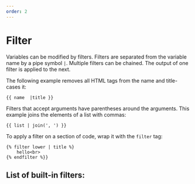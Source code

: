 ```yaml
---
order: 2
---
```

# Filter

Variables can be modified by filters. Filters are separated from the variable name by a pipe symbol `|`. Multiple filters can be chained. The output of one filter is applied to the next.

The following example removes all HTML tags from the name and title-cases it:
```twig
{{ name  |title }}
```

Filters that accept arguments have parentheses around the arguments. This example joins the elements of a list with commas:
```twig
{{ list | join(', ') }}
```

To apply a filter on a section of code, wrap it with the `filter` tag:

```twig
{% filter lower | title %}
	hello<br>
{% endfilter %}}

```

## List of built-in filters:

<ChildTableOfContents :max="1" />
